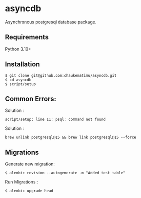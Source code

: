 # asyncdb

Asynchronous postgresql database package.

## Requirements

Python 3.10+

## Installation

```shell
$ git clone git@github.com:chaukematimu/asyncdb.git
$ cd asyncdb
$ script/setup
```

## Common Errors:

Solution :

`script/setup: line 11: psql: command not found`

Solution :

```shell
brew unlink postgresql@15 && brew link postgresql@15 --force
```

## Migrations

Generate new migration:

```shell
$ alembic revision --autogenerate -m "Added test table"
```

Run Migrations :

```shell
$ alembic upgrade head
```